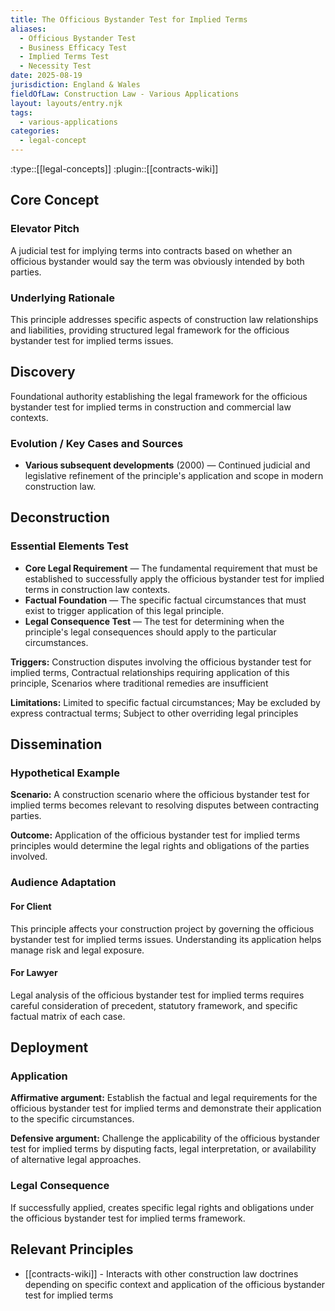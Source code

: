 ```yaml
---
title: The Officious Bystander Test for Implied Terms
aliases:
  - Officious Bystander Test
  - Business Efficacy Test
  - Implied Terms Test
  - Necessity Test
date: 2025-08-19
jurisdiction: England & Wales
fieldOfLaw: Construction Law - Various Applications
layout: layouts/entry.njk
tags:
  - various-applications
categories:
  - legal-concept
---
```


:type::[[legal-concepts]]
:plugin::[[contracts-wiki]]

## Core Concept

### Elevator Pitch

A judicial test for implying terms into contracts based on whether an officious bystander would say the term was obviously intended by both parties.

### Underlying Rationale

This principle addresses specific aspects of construction law relationships and liabilities, providing structured legal framework for the officious bystander test for implied terms issues.

## Discovery

Foundational authority establishing the legal framework for the officious bystander test for implied terms in construction and commercial law contexts.

### Evolution / Key Cases and Sources

- **Various subsequent developments** (2000) — Continued judicial and legislative refinement of the principle's application and scope in modern construction law.

## Deconstruction

### Essential Elements Test

- **Core Legal Requirement** — The fundamental requirement that must be established to successfully apply the officious bystander test for implied terms in construction law contexts.
- **Factual Foundation** — The specific factual circumstances that must exist to trigger application of this legal principle.
- **Legal Consequence Test** — The test for determining when the principle's legal consequences should apply to the particular circumstances.

**Triggers:** Construction disputes involving the officious bystander test for implied terms, Contractual relationships requiring application of this principle, Scenarios where traditional remedies are insufficient

**Limitations:** Limited to specific factual circumstances; May be excluded by express contractual terms; Subject to other overriding legal principles

## Dissemination

### Hypothetical Example

**Scenario:** A construction scenario where the officious bystander test for implied terms becomes relevant to resolving disputes between contracting parties.

**Outcome:** Application of the officious bystander test for implied terms principles would determine the legal rights and obligations of the parties involved.

### Audience Adaptation

#### For Client

This principle affects your construction project by governing the officious bystander test for implied terms issues. Understanding its application helps manage risk and legal exposure.

#### For Lawyer

Legal analysis of the officious bystander test for implied terms requires careful consideration of precedent, statutory framework, and specific factual matrix of each case.

## Deployment

### Application

**Affirmative argument:** Establish the factual and legal requirements for the officious bystander test for implied terms and demonstrate their application to the specific circumstances.

**Defensive argument:** Challenge the applicability of the officious bystander test for implied terms by disputing facts, legal interpretation, or availability of alternative legal approaches.

### Legal Consequence

If successfully applied, creates specific legal rights and obligations under the officious bystander test for implied terms framework.

## Relevant Principles

- [[contracts-wiki]] - Interacts with other construction law doctrines depending on specific context and application of the officious bystander test for implied terms
